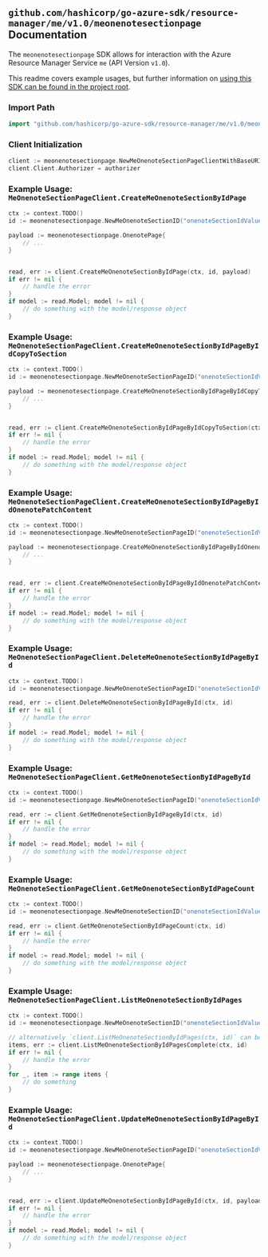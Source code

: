 
## `github.com/hashicorp/go-azure-sdk/resource-manager/me/v1.0/meonenotesectionpage` Documentation

The `meonenotesectionpage` SDK allows for interaction with the Azure Resource Manager Service `me` (API Version `v1.0`).

This readme covers example usages, but further information on [using this SDK can be found in the project root](https://github.com/hashicorp/go-azure-sdk/tree/main/docs).

### Import Path

```go
import "github.com/hashicorp/go-azure-sdk/resource-manager/me/v1.0/meonenotesectionpage"
```


### Client Initialization

```go
client := meonenotesectionpage.NewMeOnenoteSectionPageClientWithBaseURI("https://management.azure.com")
client.Client.Authorizer = authorizer
```


### Example Usage: `MeOnenoteSectionPageClient.CreateMeOnenoteSectionByIdPage`

```go
ctx := context.TODO()
id := meonenotesectionpage.NewMeOnenoteSectionID("onenoteSectionIdValue")

payload := meonenotesectionpage.OnenotePage{
	// ...
}


read, err := client.CreateMeOnenoteSectionByIdPage(ctx, id, payload)
if err != nil {
	// handle the error
}
if model := read.Model; model != nil {
	// do something with the model/response object
}
```


### Example Usage: `MeOnenoteSectionPageClient.CreateMeOnenoteSectionByIdPageByIdCopyToSection`

```go
ctx := context.TODO()
id := meonenotesectionpage.NewMeOnenoteSectionPageID("onenoteSectionIdValue", "onenotePageIdValue")

payload := meonenotesectionpage.CreateMeOnenoteSectionByIdPageByIdCopyToSectionRequest{
	// ...
}


read, err := client.CreateMeOnenoteSectionByIdPageByIdCopyToSection(ctx, id, payload)
if err != nil {
	// handle the error
}
if model := read.Model; model != nil {
	// do something with the model/response object
}
```


### Example Usage: `MeOnenoteSectionPageClient.CreateMeOnenoteSectionByIdPageByIdOnenotePatchContent`

```go
ctx := context.TODO()
id := meonenotesectionpage.NewMeOnenoteSectionPageID("onenoteSectionIdValue", "onenotePageIdValue")

payload := meonenotesectionpage.CreateMeOnenoteSectionByIdPageByIdOnenotePatchContentRequest{
	// ...
}


read, err := client.CreateMeOnenoteSectionByIdPageByIdOnenotePatchContent(ctx, id, payload)
if err != nil {
	// handle the error
}
if model := read.Model; model != nil {
	// do something with the model/response object
}
```


### Example Usage: `MeOnenoteSectionPageClient.DeleteMeOnenoteSectionByIdPageById`

```go
ctx := context.TODO()
id := meonenotesectionpage.NewMeOnenoteSectionPageID("onenoteSectionIdValue", "onenotePageIdValue")

read, err := client.DeleteMeOnenoteSectionByIdPageById(ctx, id)
if err != nil {
	// handle the error
}
if model := read.Model; model != nil {
	// do something with the model/response object
}
```


### Example Usage: `MeOnenoteSectionPageClient.GetMeOnenoteSectionByIdPageById`

```go
ctx := context.TODO()
id := meonenotesectionpage.NewMeOnenoteSectionPageID("onenoteSectionIdValue", "onenotePageIdValue")

read, err := client.GetMeOnenoteSectionByIdPageById(ctx, id)
if err != nil {
	// handle the error
}
if model := read.Model; model != nil {
	// do something with the model/response object
}
```


### Example Usage: `MeOnenoteSectionPageClient.GetMeOnenoteSectionByIdPageCount`

```go
ctx := context.TODO()
id := meonenotesectionpage.NewMeOnenoteSectionID("onenoteSectionIdValue")

read, err := client.GetMeOnenoteSectionByIdPageCount(ctx, id)
if err != nil {
	// handle the error
}
if model := read.Model; model != nil {
	// do something with the model/response object
}
```


### Example Usage: `MeOnenoteSectionPageClient.ListMeOnenoteSectionByIdPages`

```go
ctx := context.TODO()
id := meonenotesectionpage.NewMeOnenoteSectionID("onenoteSectionIdValue")

// alternatively `client.ListMeOnenoteSectionByIdPages(ctx, id)` can be used to do batched pagination
items, err := client.ListMeOnenoteSectionByIdPagesComplete(ctx, id)
if err != nil {
	// handle the error
}
for _, item := range items {
	// do something
}
```


### Example Usage: `MeOnenoteSectionPageClient.UpdateMeOnenoteSectionByIdPageById`

```go
ctx := context.TODO()
id := meonenotesectionpage.NewMeOnenoteSectionPageID("onenoteSectionIdValue", "onenotePageIdValue")

payload := meonenotesectionpage.OnenotePage{
	// ...
}


read, err := client.UpdateMeOnenoteSectionByIdPageById(ctx, id, payload)
if err != nil {
	// handle the error
}
if model := read.Model; model != nil {
	// do something with the model/response object
}
```
